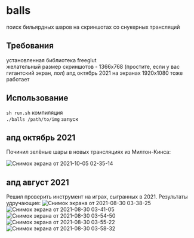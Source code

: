 # balls
поиск бильярдных шаров на скриншотах со снукерных трансляций

## Требования

установленная библиотека freeglut  
желательный размер скриншотов - 1366x768 (простите, если у вас гигантский экран, лол)
апд октябрь 2021 на экранах 1920x1080 тоже работает

## Использование

``sh run.sh`` компиляция  
``./balls /path/to/img`` запуск

## апд октябрь 2021

Починил зелёные шары в новых трансляциях из Милтон-Кинса:

![Снимок экрана от 2021-10-05 02-35-14](https://user-images.githubusercontent.com/29729850/135938534-911d5508-b421-4429-b4df-7f5182c50600.png)

## апд август 2021

Решил проверить инструмент на играх, сыгранных в 2021. Результаты удручающие:
![Снимок экрана от 2021-08-30 03-38-25](https://user-images.githubusercontent.com/29729850/131271831-4858a53f-1ec2-410d-b17d-ea27bfb3a161.png)
![Снимок экрана от 2021-08-30 03-41-05](https://user-images.githubusercontent.com/29729850/131271833-bd525c5a-701d-4b36-ba01-03852a73ceab.png)
![Снимок экрана от 2021-08-30 03-54-50](https://user-images.githubusercontent.com/29729850/131271835-cc9d0028-b818-4700-bff7-422a2d048712.png)
![Снимок экрана от 2021-08-30 03-55-22](https://user-images.githubusercontent.com/29729850/131271836-83812b2a-5c15-48b8-a82f-9aa8e6ab1a6d.png)
![Снимок экрана от 2021-08-30 03-58-32](https://user-images.githubusercontent.com/29729850/131271837-7fa22fdb-1583-4fc7-828d-547cfd3cf7bb.png)

